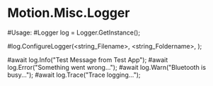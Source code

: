 # Motion.Misc.Logger


#Usage:
  #Logger log = Logger.GetInstance();
  
  #log.ConfigureLogger(<string_Filename>, <string_Foldername>, <LogLevel>);
  
  #await log.Info("Test Message from Test App");
  #await log.Error("Something went wrong...");
  #await log.Warn("Bluetooth is busy...");
  #await log.Trace("Trace logging...");
